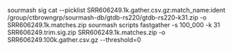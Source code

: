sourmash sig cat --picklist SRR606249.1k.gather.csv.gz:match_name:ident /group/ctbrowngrp/sourmash-db/gtdb-rs220/gtdb-rs220-k31.zip -o SRR606249.1k.matches.zip
sourmash scripts fastgather -s 100_000 -k 31 SRR606249.trim.sig.zip SRR606249.1k.matches.zip -o SRR606249.100k.gather.csv.gz --threshold=0

